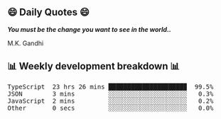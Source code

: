 ## 😄 Daily Quotes 😄

_**You must be the change you want to see in the world..**_

M.K. Gandhi



## 📊 Weekly development breakdown 📊

<pre>TypeScript  23 hrs 26 mins ████████████████████▉  99.5%
JSON        3 mins         ░░░░░░░░░░░░░░░░░░░░░   0.3%
JavaScript  2 mins         ░░░░░░░░░░░░░░░░░░░░░   0.2%
Other       0 secs         ░░░░░░░░░░░░░░░░░░░░░   0.0%</pre>
